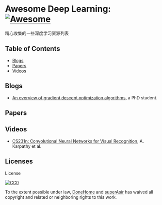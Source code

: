 
# Awesome Deep Learning: [![Awesome](https://cdn.rawgit.com/sindresorhus/awesome/d7305f38d29fed78fa85652e3a63e154dd8e8829/media/badge.svg)](https://github.com/sindresorhus/awesome)

精心收集的一些深度学习资源列表

## Table of Contents

 - [Blogs](#blogs)
 - [Papers](#papers)
 - [Videos](#videos)

## Blogs
 * [An overview of gradient descent optimization algorithms](http://sebastianruder.com/optimizing-gradient-descent/index.html#challenges), a PhD student.

## Papers

## Videos
 * [CS231n: Convolutional Neural Networks for Visual Recognition](http://vision.stanford.edu/teaching/cs231n/syllabus.html), A. Karpathy et al.

## Licenses
License

[![CC0](http://i.creativecommons.org/p/zero/1.0/88x31.png)](http://creativecommons.org/publicdomain/zero/1.0/)

To the extent possible under law, [DoneHome](https://github.com/DoneHome) and [superAsir](https://github.com/JoeAsir) has waived all copyright and related or neighboring rights to this work.
